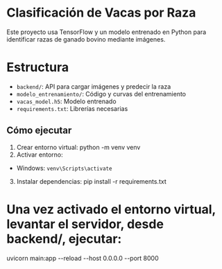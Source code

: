 # Clasificación de Vacas por Raza

Este proyecto usa TensorFlow y un modelo entrenado en Python para identificar razas de ganado bovino mediante imágenes.

# Estructura
- `backend/`: API para cargar imágenes y predecir la raza
- `modelo_entrenamiento/`: Código y curvas del entrenamiento
- `vacas_model.h5`: Modelo entrenado
- `requirements.txt`: Librerías necesarias

## Cómo ejecutar
1. Crear entorno virtual:
   python -m venv venv
2. Activar entorno:
- Windows: `venv\Scripts\activate`

3. Instalar dependencias:
pip install -r requirements.txt

# Una vez activado el entorno virtual, levantar el servidor, desde backend/, ejecutar:
uvicorn main:app --reload --host 0.0.0.0 --port 8000
